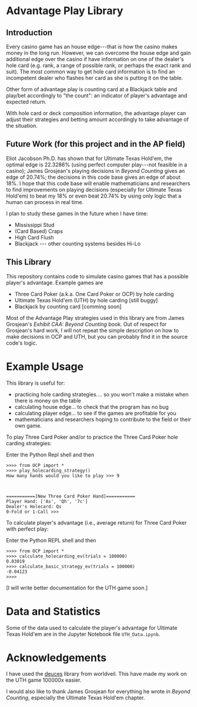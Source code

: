# Advantage Play Library
## Introduction
Every casino game has an house edge---that is how the casino makes money in the long run. However, we can overcome the house edge and gain additional edge over the casino if have information on one of the dealer's hole card (e.g. rank, a range of possible rank, or perhaps the exact rank and suit). The most common way to get hole card information is to find an incompetent dealer who flashes her card as she is putting it on the table.

Other form of advantage play is counting card at a Blackjack table and play/bet accordingly to "the count": an indicator of player's advantage and expected return.

With hole card or deck composition information, the advantage player can adjust their strategies and betting amount accordingly to take advantage of the situation.

## Future Work (for this project and in the AP field)
Eliot Jacobson Ph.D. has shown that for Ultimate Texas Hold'em, the optimal edge is 22.3286% (using perfect computer play---not feasible in a casino); James Grosjean's playing decisions in _Beyond Counting_ gives an edge of 20.74%; the decisions in this code base gives an edge of about 18%. I hope that this code base will enable mathematicians and researchers to find improvements on playing decisions (especially for Ultimate Texas Hold'em) to beat my 18% or even beat 20.74% by using only logic that a human can process in real time.


I plan to study these games in the future when I have time:
* Mississippi Stud
* (Card Based) Craps
* High Card Flush
* Blackjack --- other counting systems besides Hi-Lo

## This Library
This repository contains code to simulate casino games that has a possible player's advantage. Example games are
* Three Card Poker (a.k.a. One Card Poker or OCP) by hole carding
* Ultimate Texas Hold'em (UTH) by hole carding [still buggy]
* Blackjack by counting card [comming soon]

Most of the Advantage Play strategies used in this library are from James Grosjean's _Exhibit CAA: Beyond Counting_ book. Out of respect for Grosjean's hard work, I will not repeat the simple description on how to make decisions in OCP and UTH, but you can probably find it in the source code's logic.




# Example Usage
This library is useful for:
* practicing hole carding strategies.... so you won't make a mistake when there is money on the table
* calculating house edge... to check that the program has no bug
* calculating player edge... to see if the games are profitable for you
* mathematicians and researchers hoping to contribute to the field or their own game.



To play Three Card Poker and/or to practice the Three Card Poker hole carding strategies:

Enter the Python Repl shell and then
```
>>>> from OCP import *
>>>> play_holecarding_strategy()
How many hands would you like to play >>> 9



===========[New Three Card Poker Hand]===========
Player Hand: ['As', 'Qh', '7c']
Dealer's Holecard: Qs
0-Fold or 1-Call >>>
```

To calculate player's advantage (i.e., average return) for Three Card Poker with perfect play:

Enter the Python REPL shell and then
```
>>>> from OCP import *
>>>> calculate_holecarding_ev(trials = 100000)
0.03019
>>>> calculate_basic_strategy_ev(trials = 100000)
-0.04123
>>>>
```

[I will write better documentation for the UTH game soon.]




# Data and Statistics
Some of the data used to calculate the player's advantage for Ultimate Texas Hold'em are in the Jupyter Notebook file `UTH_Data.ipynb`.



# Acknowledgements
I have used the [deuces](https://github.com/worldveil/deuces) library from worldveil. This have made my work on the UTH game 100000x easier.

I would also like to thank James Grosjean for everything he wrote in _Beyond Counting_, especially the Ultimate Texas Hold'em chapter.
